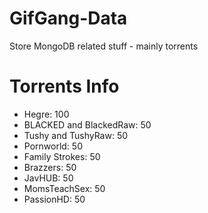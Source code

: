 # GifGang-Data

Store MongoDB related stuff - mainly torrents

# Torrents Info

- Hegre: 100
- BLACKED and BlackedRaw: 50
- Tushy and TushyRaw: 50
- Pornworld: 50
- Family Strokes: 50
- Brazzers: 50
- JavHUB: 50
- MomsTeachSex: 50
- PassionHD: 50
